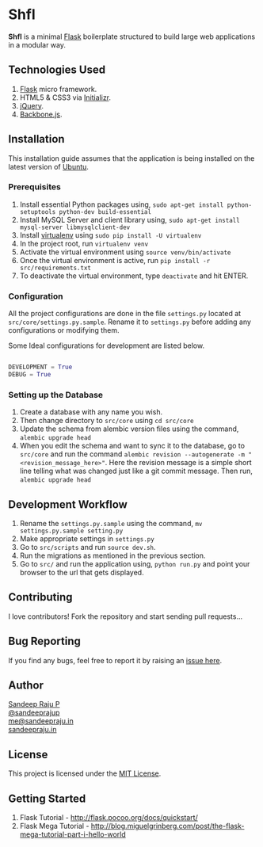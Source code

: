 Shfl
====

__Shfl__ is a minimal [Flask](http://flask.pocoo.org/) boilerplate structured to build large web applications in a modular way.


## Technologies Used

1. [Flask](http://flask.pocoo.org/) micro framework.
2. HTML5 & CSS3 via [Initializr](http://www.initializr.com/).
3. [jQuery](http://jquery.com).
4. [Backbone.js](http://backbonejs.org/).


## Installation

This installation guide assumes that the application is being installed on the latest version of [Ubuntu](http://www.ubuntu.com/ubuntu).


### Prerequisites

1. Install essential Python packages using, `sudo apt-get install python-setuptools python-dev build-essential`
2. Install MySQL Server and client library using, `sudo apt-get install mysql-server libmysqlclient-dev`
4. Install [virtualenv](https://pypi.python.org/pypi/virtualenv) using `sudo pip install -U virtualenv`
5. In the project root, run `virtualenv venv`
6. Activate the virtual environment using `source venv/bin/activate`
7. Once the virtual environment is active, run `pip install -r src/requirements.txt`
8. To deactivate the virtual environment, type `deactivate` and hit ENTER.


### Configuration

All the project configurations are done in the file `settings.py` located at `src/core/settings.py.sample`. Rename it to `settings.py` before adding any configurations or modifying them.  

Some Ideal configurations for development are listed below.


```python

DEVELOPMENT = True
DEBUG = True

```


### Setting up the Database

1. Create a database with any name you wish.
2. Then change directory to `src/core` using `cd src/core`
3. Update the schema from alembic version files using the command, `alembic upgrade head`
4. When you edit the schema and want to sync it to the database, go to `src/core` and run the command `alembic revision --autogenerate -m "<revision_message_here>"`. Here the revision message is a simple short line telling what was changed just like a git commit message. Then run, `alembic upgrade head`


## Development Workflow

1. Rename the `settings.py.sample` using the command, `mv settings.py.sample setting.py`
2. Make appropriate settings in `settings.py`
3. Go to `src/scripts` and run `source dev.sh`.
4. Run the migrations as mentioned in the previous section.
5. Go to `src/` and run the application using, `python run.py` and point your browser to the url that gets displayed.


## Contributing

I love contributors! Fork the repository and start sending pull requests...  


## Bug Reporting

If you find any bugs, feel free to report it by raising an [issue here](https://github.com/sandeepraju/shfl/issues).


## Author

[Sandeep Raju P](https://github.com/sandeepraju)  
[@sandeeprajup](https://twitter.com/sandeeprajup)  
[me@sandeepraju.in](mailto:me@sandeepraju.in)  
[sandeepraju.in](http://sandeepraju.in)  


## License

This project is licensed under the [MIT License](https://github.com/sandeepraju/shfl/blob/master/LICENSE.txt).


## Getting Started

1. Flask Tutorial - http://flask.pocoo.org/docs/quickstart/
2. Flask Mega Tutorial - http://blog.miguelgrinberg.com/post/the-flask-mega-tutorial-part-i-hello-world
